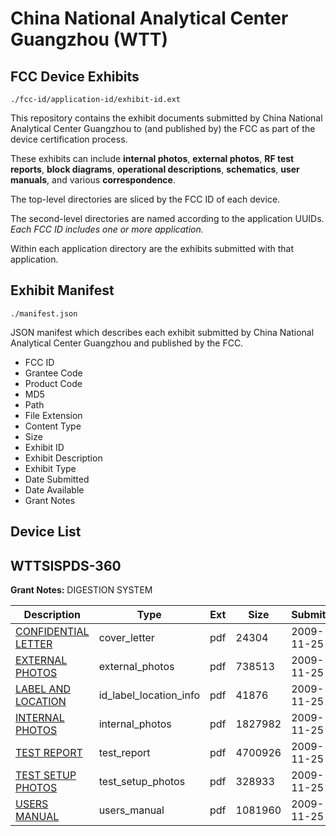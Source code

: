 # China National Analytical Center Guangzhou (WTT)
## FCC Device Exhibits

```
./fcc-id/application-id/exhibit-id.ext
```

This repository contains the exhibit documents submitted by China National Analytical Center Guangzhou to (and published by) the FCC as part of the device certification process.

These exhibits can include **internal photos**, **external photos**, **RF test reports**, **block diagrams**, **operational descriptions**, **schematics**, **user manuals**, and various **correspondence**.

The top-level directories are sliced by the FCC ID of each device.

The second-level directories are named according to the application UUIDs. *Each FCC ID includes one or more application.*

Within each application directory are the exhibits submitted with that application. 

## Exhibit Manifest

```
./manifest.json
```

JSON manifest which describes each exhibit submitted by China National Analytical Center Guangzhou and published by the FCC.

- FCC ID
- Grantee Code
- Product Code
- MD5
- Path
- File Extension
- Content Type
- Size
- Exhibit ID
- Exhibit Description
- Exhibit Type
- Date Submitted
- Date Available
- Grant Notes

## Device List
## WTTSISPDS-360
**Grant Notes:** DIGESTION SYSTEM

| Description | Type | Ext | Size | Submitted | Available |
| ----------- | ---- | --- | ---- | --------- | --------- |
| [CONFIDENTIAL LETTER](WTTSISPDS-360/8330d3ccfce71b43d64b436e326284b2/1205153.pdf) | cover_letter | pdf | 24304 | 2009-11-25 | 2009-12-01 |
| [EXTERNAL PHOTOS](WTTSISPDS-360/8330d3ccfce71b43d64b436e326284b2/1205150.pdf) | external_photos | pdf | 738513 | 2009-11-25 | 2009-12-01 |
| [LABEL AND LOCATION](WTTSISPDS-360/8330d3ccfce71b43d64b436e326284b2/1205151.pdf) | id_label_location_info | pdf | 41876 | 2009-11-25 | 2009-12-01 |
| [INTERNAL PHOTOS](WTTSISPDS-360/8330d3ccfce71b43d64b436e326284b2/1205152.pdf) | internal_photos | pdf | 1827982 | 2009-11-25 | 2009-12-01 |
| [TEST REPORT](WTTSISPDS-360/8330d3ccfce71b43d64b436e326284b2/1205155.pdf) | test_report | pdf | 4700926 | 2009-11-25 | 2009-12-01 |
| [TEST SETUP PHOTOS](WTTSISPDS-360/8330d3ccfce71b43d64b436e326284b2/1205157.pdf) | test_setup_photos | pdf | 328933 | 2009-11-25 | 2009-12-01 |
| [USERS MANUAL](WTTSISPDS-360/8330d3ccfce71b43d64b436e326284b2/1205154.pdf) | users_manual | pdf | 1081960 | 2009-11-25 | 2009-12-01 |
